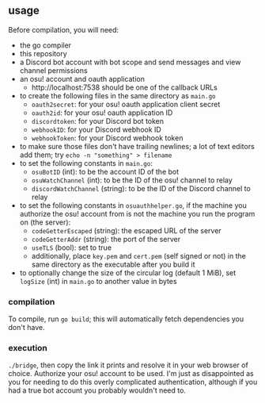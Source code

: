 ## usage

Before compilation, you will need:
* the go compiler
* this repository
* a Discord bot account with bot scope and send messages and view channel permissions
* an osu! account and oauth application
    * http://localhost:7538 should be one of the callback URLs
* to create the following files in the same directory as `main.go`
    * `oauth2secret`: for your osu! oauth application client secret
    * `oauth2id`: for your osu! oauth application ID
    * `discordtoken`: for your Discord bot token
    * `webhookID`: for your Discord webhook ID
    * `webhookToken`: for your Discord webhook token
* to make sure those files don't have trailing newlines; a lot of text editors add them; try `echo -n "something" > filename`
* to set the following constants in `main.go`:
    * `osuBotID` (int): to be the account ID of the bot
    * `osuWatchChannel` (int): to be the ID of the osu! channel to relay
    * `discordWatchChannel` (string): to be the ID of the Discord channel to relay
* to set the following constants in `osuauthhelper.go`, if the machine you authorize the osu! account from is not the machine you run the program on (the server):
    * `codeGetterEscaped` (string): the escaped URL of the server
    * `codeGetterAddr` (string): the port of the server
    * `useTLS` (bool): set to true
    * additionally, place `key.pem` and `cert.pem` (self signed or not) in the same directory as the executable after you build it
* to optionally change the size of the circular log (default 1 MiB), set `logSize` (int) in `main.go` to another value in bytes

### compilation

To compile, run `go build`; this will automatically fetch dependencies you don't have.

### execution

`./bridge`, then copy the link it prints and resolve it in your web browser of choice. Authorize your osu! account to be used. I'm just as disappointed as you for needing to do this overly complicated authentication, although if you had a true bot account you probably wouldn't need to.

